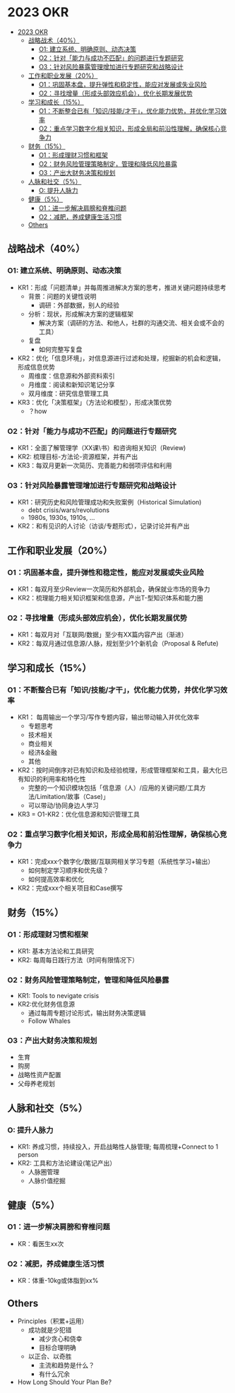 # 2023 OKR

- [2023 OKR](#2023-okr)
  - [战略战术（40%）](#战略战术40)
    - [O1: 建立系统、明确原则、动态决策](#o1-建立系统明确原则动态决策)
    - [O2：针对「能力与成功不匹配」的问题进行专题研究](#o2针对能力与成功不匹配的问题进行专题研究)
    - [O3：针对风险暴露管理增加进行专题研究和战略设计](#o3针对风险暴露管理增加进行专题研究和战略设计)
  - [工作和职业发展（20%）](#工作和职业发展20)
    - [O1：巩固基本盘，提升弹性和稳定性，能应对发展或失业风险](#o1巩固基本盘提升弹性和稳定性能应对发展或失业风险)
    - [O2：寻找增量（形成头部效应机会），优化长期发展优势](#o2寻找增量形成头部效应机会优化长期发展优势)
  - [学习和成长（15%）](#学习和成长15)
    - [O1：不断整合已有「知识/技能/才干」，优化能力优势，并优化学习效率](#o1不断整合已有知识技能才干优化能力优势并优化学习效率)
    - [O2：重点学习数字化相关知识，形成全局和前沿性理解，确保核心竞争力](#o2重点学习数字化相关知识形成全局和前沿性理解确保核心竞争力)
  - [财务（15%）](#财务15)
    - [O1：形成理财习惯和框架](#o1形成理财习惯和框架)
    - [O2：财务风险管理策略制定，管理和降低风险暴露](#o2财务风险管理策略制定管理和降低风险暴露)
    - [O3：产出大财务决策和规划](#o3产出大财务决策和规划)
  - [人脉和社交（5%）](#人脉和社交5)
    - [O: 提升人脉力](#o-提升人脉力)
  - [健康（5%）](#健康5)
    - [O1：进一步解决肩膀和脊椎问题](#o1进一步解决肩膀和脊椎问题)
    - [O2：减肥，养成健康生活习惯](#o2减肥养成健康生活习惯)
  - [Others](#others)


## 战略战术（40%）

### O1: 建立系统、明确原则、动态决策

- KR1：形成「问题清单」并每周推进解决方案的思考，推进关键问题持续思考
  - 背景：问题的关键性说明
    - 调研：外部数据，别人的经验
  - 分析：现状，形成解决方案的逻辑框架
    - 解决方案（调研的方法、和他人，社群的沟通交流、相关会或不会的工具）
  - 复盘
    - 如何完整写复盘
- KR2：优化「信息环境」，对信息源进行过滤和处理，挖掘新的机会和逻辑，形成信息优势
  - 周维度：信息源和外部资料索引
  - 月维度：阅读和新知识笔记分享
  - 双月维度：研究信息管理工具
- KR3：优化「决策框架」（方法论和模型），形成决策优势
  - ？how

### O2：针对「能力与成功不匹配」的问题进行专题研究

- KR1：全面了解管理学（XX课\书）和咨询相关知识（Review)
- KR2: 梳理目标-方法论-资源框架，并有产出
- KR3：每双月更新一次简历、完善能力和弱项评估和利用

### O3：针对风险暴露管理增加进行专题研究和战略设计

- KR1：研究历史和风险管理成功和失败案例（Historical Simulation)
  - debt crisis/wars/revolutions
  - 1980s, 1930s, 1910s, ...
- KR2：和有见识的人讨论（访谈/专题形式），记录讨论并有产出

## 工作和职业发展（20%）

### O1：巩固基本盘，提升弹性和稳定性，能应对发展或失业风险

- KR1：每双月至少Review一次简历和外部机会，确保就业市场的竞争力
- KR2：梳理能力相关知识框架和信息源，产出T-型知识体系和能力圈

### O2：寻找增量（形成头部效应机会），优化长期发展优势

- KR1：每双月对「互联网/数据」至少有XX篇内容产出（渐进）
- KR2：每双月通过信息源/人脉，规划至少1个新机会（Proposal & Refute)

## 学习和成长（15%）

### O1：不断整合已有「知识/技能/才干」，优化能力优势，并优化学习效率

- KR1： 每周输出一个学习/写作专题内容，输出带动输入并优化效率
  - 专题思考
  - 技术相关
  - 商业相关
  - 经济&金融
  - 其他
- KR2：按时间倒序对已有知识和及经验梳理，形成管理框架和工具，最大化已有知识的利用率和特化性
  - 完整的一个知识模块包括「信息源（人）/应用的关键问题/工具方法/Limitation/故事（Case)」
  - 可以带动/协同身边人学习
- KR3 = O1-KR2：优化信息源和知识管理工具

### O2：重点学习数字化相关知识，形成全局和前沿性理解，确保核心竞争力

- KR1：完成xxx个数字化/数据/互联网相关学习专题（系统性学习+输出）
  - 如何制定学习顺序和优先级？
  - 如何提高效率和优化
- KR2：完成xxx个相关项目和Case撰写

## 财务（15%）

### O1：形成理财习惯和框架

- KR1: 基本方法论和工具研究
- KR2: 每周每日践行方法（时间有限情况下）

### O2：财务风险管理策略制定，管理和降低风险暴露

- KR1: Tools to nevigate crisis
- KR2:优化财务信息源
  - 通过每周专题讨论形式，输出财务决策逻辑
  - Follow Whales
  
### O3：产出大财务决策和规划

- 生育
- 购房
- 战略性资产配置
- 父母养老规划

## 人脉和社交（5%）

### O: 提升人脉力

- KR1: 养成习惯，持续投入，开启战略性人脉管理; 每周梳理+Connect to 1 person
- KR2: 工具和方法论建设(笔记产出）
  - 人脉圈管理
  - 人脉价值挖掘

## 健康（5%）

### O1：进一步解决肩膀和脊椎问题

- KR：看医生xx次

### O2：减肥，养成健康生活习惯

- KR：体重-10kg或体脂到xx%

## Others

- Principles（积累+运用）
  - 成功就是少犯错
    - 减少贪心和侥幸
    - 目标合理明确
  - 以正合、以奇胜
    - 主流和趋势是什么？
    - 有什么冗余
- How Long Should Your Plan Be?